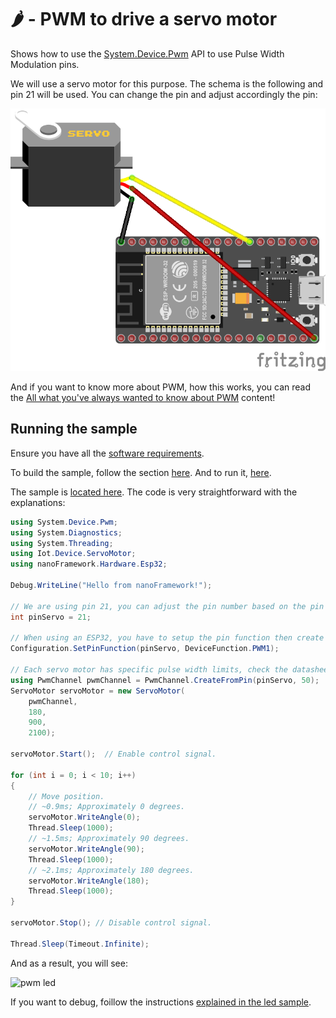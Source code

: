 # 🌶️ - PWM to drive a servo motor

Shows how to use the [System.Device.Pwm](https://docs.nanoframework.net/api/System.Device.Pwm.html) API to use Pulse Width Modulation pins.

We will use a servo motor for this purpose. The schema is the following and pin 21 will be used. You can change the pin and adjust accordingly the pin:

![schema servo](https://github.com/nanoframework/nanoFramework.IoT.Device/raw/develop/devices/ServoMotor/ServoMotor.png)

And if you want to know more about PWM, how this works, you can read the [All what you've always wanted to know about PWM](https://docs.nanoframework.net/content/getting-started-guides/pwm-explained.html) content!

## Running the sample

Ensure you have all the [software requirements](../README.md#software-requirements).

To build the sample, follow the section [here](../README.md#build-the-sample). And to run it, [here](../README.md#run-the-sample).

The sample is [located here](./Program.cs). The code is very straightforward with the explanations:

```csharp
using System.Device.Pwm;
using System.Diagnostics;
using System.Threading;
using Iot.Device.ServoMotor;
using nanoFramework.Hardware.Esp32;

Debug.WriteLine("Hello from nanoFramework!");

// We are using pin 21, you can adjust the pin number based on the pin you are using
int pinServo = 21;

// When using an ESP32, you have to setup the pin function then create the PWM channel
Configuration.SetPinFunction(pinServo, DeviceFunction.PWM1);

// Each servo motor has specific pulse width limits, check the datasheet of the servo motor for the values
using PwmChannel pwmChannel = PwmChannel.CreateFromPin(pinServo, 50);
ServoMotor servoMotor = new ServoMotor(
    pwmChannel,
    180,
    900,
    2100);

servoMotor.Start();  // Enable control signal.

for (int i = 0; i < 10; i++)
{
    // Move position.
    // ~0.9ms; Approximately 0 degrees.
    servoMotor.WriteAngle(0);
    Thread.Sleep(1000);
    // ~1.5ms; Approximately 90 degrees.
    servoMotor.WriteAngle(90);
    Thread.Sleep(1000);
    // ~2.1ms; Approximately 180 degrees.
    servoMotor.WriteAngle(180);
    Thread.Sleep(1000);
}

servoMotor.Stop(); // Disable control signal.

Thread.Sleep(Timeout.Infinite);
```

And as a result, you will see:

![pwm led](../Docs/servo.gif)

If you want to debug, foillow the instructions [explained in the led sample](../BlinkLed//README.md#debugging).
